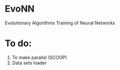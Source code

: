 # EvoNN
Evolutionary Algorithms Training of Neural Networks

# To do:
1. To make parallel (SCOOP)
2. Data sets loader
